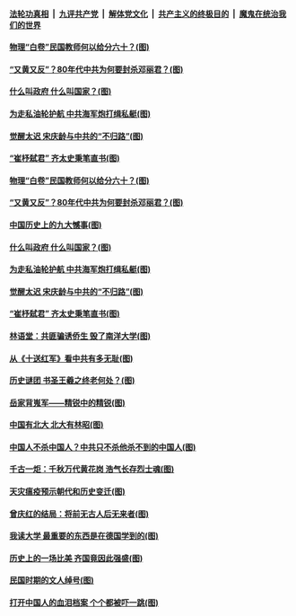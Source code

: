 

####  [法轮功真相](../../../../basic/blob/master/README.md?t=04011331) &nbsp;|&nbsp; [九评共产党](../../../../9ping.md/blob/master/README.md?t=04011331) &nbsp;|&nbsp; [解体党文化](../../../../jtdwh.md/blob/master/README.md?t=04011331)  &nbsp;|&nbsp; [共产主义的终极目的](../../../../gczydzjmd.md/blob/master/README.md?t=04011331) &nbsp;|&nbsp; [魔鬼在统治我们的世界](../../../../mgztzwmdsj.md/blob/master/README.md?t=04011331) 

#### [物理“白卷”民国教师何以给分六十？(图)](../pages/p6/966821.md?t=04011331) 

#### [“又黄又反”？80年代中共为何要封杀邓丽君？(图)](../pages/p6/966199.md?t=04011331) 

#### [什么叫政府 什么叫国家？(图)](../pages/p6/967032.md?t=04011331) 

#### [为走私油轮护航 中共海军炮打缉私艇(图)](../pages/p6/966218.md?t=04011331) 

#### [觉醒太迟 宋庆龄与中共的“不归路”(图)](../pages/p6/965579.md?t=04011331) 

#### [“崔杼弑君” 齐太史秉笔直书(图)](../pages/p6/965466.md?t=04011331) 

#### [物理“白卷”民国教师何以给分六十？(图)](../pages/p6/966821.md?t=04011331) 

#### [“又黄又反”？80年代中共为何要封杀邓丽君？(图)](../pages/p6/966199.md?t=04011331) 

#### [中国历史上的九大憾事(图)](../pages/p6/967378.md?t=04011331) 

#### [什么叫政府 什么叫国家？(图)](../pages/p6/967032.md?t=04011331) 

#### [为走私油轮护航 中共海军炮打缉私艇(图)](../pages/p6/966218.md?t=04011331) 

#### [觉醒太迟 宋庆龄与中共的“不归路”(图)](../pages/p6/965579.md?t=04011331) 

#### [“崔杼弑君” 齐太史秉笔直书(图)](../pages/p6/965466.md?t=04011331) 

#### [林语堂：共匪骗诱侨生 毁了南洋大学(图)](../pages/p6/966610.md?t=04011331) 

#### [从《十送红军》看中共有多无耻(图)](../pages/p6/966224.md?t=04011331) 

#### [历史谜团 书圣王羲之终老何处？(图)](../pages/p6/967178.md?t=04011331) 

#### [岳家背嵬军——精锐中的精锐(图)](../pages/p6/966523.md?t=04011331) 

#### [中国有北大 北大有林昭(图)](../pages/p6/966471.md?t=04011331) 

#### [中国人不杀中国人？中共只不杀他杀不到的中国人(图)](../pages/p6/966981.md?t=04011331) 

#### [千古一炬：千秋万代黄花岗 浩气长存烈士魂(图)](../pages/p6/963908.md?t=04011331) 

#### [天灾瘟疫预示朝代和历史变迁(图)](../pages/p6/966222.md?t=04011331) 

#### [曾庆红的结局：将前无古人后无来者(图)](../pages/p6/966150.md?t=04011331) 

#### [我读大学 最重要的东西是在德国学到的(图)](../pages/p6/966606.md?t=04011331) 

#### [历史上的一场比美 齐国竟因此强盛(图)](../pages/p6/966408.md?t=04011331) 

#### [民国时期的文人绰号(图)](../pages/p6/966983.md?t=04011331) 

#### [打开中国人的血泪档案 个个都被吓一跳(图)](../pages/p6/966153.md?t=04011331) 

